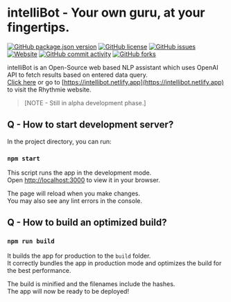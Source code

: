 # intelliBot - Your own guru, at your fingertips.

[![GitHub package.json version](https://img.shields.io/github/package-json/v/apidboy/intellibot?style=plastic)](https://github.com/ApidBoy/intelliBot)
[![GitHub license](https://img.shields.io/github/license/apidboy/intellibot?style=plastic)](https://github.com/ApidBoy/intelliBot/blob/main/LICENSE)
[![GitHub issues](https://img.shields.io/github/issues/apidboy/intellibot?style=plastic)](https://github.com/ApidBoy/intelliBot/issues)
[![Website](https://img.shields.io/website?down_color=red&down_message=down&style=plastic&up_color=green&up_message=up&url=https%3A%2F%2Fintellibot.netlify.app)](https://intellibot.netlify.app)
[![GitHub commit activity](https://img.shields.io/github/commit-activity/w/apidboy/intellibot?style=plastic)](https://github.com/ApidBoy/intelliBot)
[![GitHub forks](https://img.shields.io/github/forks/apidboy/intellibot?style=social)](https://github.com/ApidBoy/intelliBot)

intelliBot is an Open-Source web based NLP assistant which uses OpenAI API to fetch results based on entered data query. \
[Click here](https://intellibot.netlify.app) or go to [https://intellibot.netlify.app](https://intellibot.netlify.app) to visit the Rhythmie website.

>[NOTE - Still in alpha development phase.]

## Q - How to start development server?

In the project directory, you can run:

### `npm start`

This script runs the app in the development mode.\
Open [http://localhost:3000](http://localhost:3000) to view it in your browser.

The page will reload when you make changes.\
You may also see any lint errors in the console.

## Q - How to build an optimized build?

### `npm run build`

It builds the app for production to the `build` folder.\
It correctly bundles the app in production mode and optimizes the build for the best performance.

The build is minified and the filenames include the hashes.\
The app will now be ready to be deployed!
